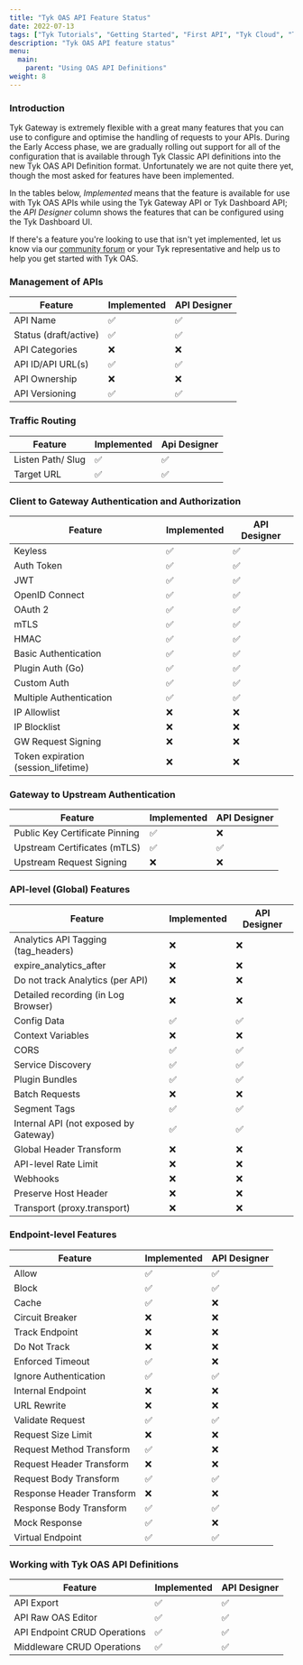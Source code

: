```yaml
---
title: "Tyk OAS API Feature Status"
date: 2022-07-13
tags: ["Tyk Tutorials", "Getting Started", "First API", "Tyk Cloud", "Tyk Self-Managed", "Tyk Open Source", "OAS Reference"]
description: "Tyk OAS API feature status"
menu:
  main:
    parent: "Using OAS API Definitions"
weight: 8
---
```


### Introduction

Tyk Gateway is extremely flexible with a great many features that you can use to configure and optimise the handling of requests to your APIs. During the Early Access phase, we are gradually rolling out support for all of the configuration that is available through Tyk Classic API definitions into the new Tyk OAS API Definition format. Unfortunately we are not quite there yet, though the most asked for features have been implemented.

In the tables below, *Implemented* means that the feature is available for use with Tyk OAS APIs while using the Tyk Gateway API or Tyk Dashboard API; the *API Designer* column shows the features that can be configured using the Tyk Dashboard UI.

If there's a feature you're looking to use that isn't yet implemented, let us know via our [community forum](https://community.tyk.io/t/oas-has-landed/5605) or your Tyk representative and help us to help you get started with Tyk OAS.


### Management of APIs

| Feature                               | Implemented      | API Designer  |
|---------------------------------------|------------------|---------------|
| API Name                              | ✅               | ✅            |
| Status (draft/active)                 | ✅               | ✅            |
| API Categories                        | ❌️               | ❌️            |
| API ID/API URL(s)                     | ✅               | ✅            |
| API Ownership                         | ❌️               | ❌️            |
| API Versioning                        | ✅               | ✅            |

### Traffic Routing

| Feature                               | Implemented      | Api Designer  |
|---------------------------------------|------------------|---------------|
| Listen Path/ Slug                     | ✅               | ✅            |
| Target URL                            | ✅               | ✅            |

### Client to Gateway Authentication and Authorization

| Feature                               | Implemented      | API Designer  |
|---------------------------------------|------------------|---------------|
| Keyless                               | ✅               | ✅            |
| Auth Token                            | ✅               | ✅            |
| JWT                                   | ✅               | ✅            |
| OpenID Connect                        | ✅               | ✅            |
| OAuth 2                               | ✅               | ✅            |
| mTLS                                  | ✅               | ✅            |
| HMAC                                  | ✅               | ✅            |
| Basic Authentication                  | ✅               | ✅            |
| Plugin Auth (Go)                      | ✅               | ✅            |
| Custom Auth                           | ✅               | ✅            |
| Multiple Authentication               | ✅               | ✅            |
| IP Allowlist                          | ❌️               | ❌️            |
| IP Blocklist                          | ❌️               | ❌️            |
| GW Request Signing                    | ❌️               | ❌️            |
| Token expiration (session_lifetime)   | ❌️               | ❌️            |

### Gateway to Upstream Authentication

| Feature                               | Implemented      | API Designer  |
|---------------------------------------|------------------|---------------|
| Public Key Certificate Pinning        | ✅               | ❌️            |
| Upstream Certificates (mTLS)          | ✅               | ✅            |
| Upstream Request Signing              | ❌️               | ❌️            |

### API-level (Global) Features

| Feature                               | Implemented      | API Designer  |
|---------------------------------------|------------------|---------------|
| Analytics API Tagging (tag_headers)   | ❌️               | ❌️            |
| expire_analytics_after                | ❌️               | ❌️            |
| Do not track Analytics (per API)      | ❌️               | ❌️            |
| Detailed recording (in Log Browser)   | ❌️               | ❌️            |
| Config Data                           | ✅               | ✅            |
| Context Variables                     | ❌️               | ❌️            |
| CORS                                  | ✅               | ✅            |
| Service Discovery                     | ✅               | ✅            |
| Plugin Bundles                        | ✅               | ✅            |
| Batch Requests                        | ❌️               | ❌️            |
| Segment Tags                          | ✅               | ✅            |
| Internal API (not exposed by Gateway) | ✅               | ✅            |
| Global Header Transform               | ❌️               | ❌️            |
| API-level Rate Limit                  | ❌️               | ❌️            |
| Webhooks                              | ❌️               | ❌️            |
| Preserve Host Header                  | ❌️               | ❌️            |
| Transport (proxy.transport)           | ❌️               | ❌️            |

### Endpoint-level Features

| Feature                               | Implemented      | API Designer  |
|---------------------------------------|------------------|---------------|
| Allow                                 | ✅               | ✅            |
| Block                                 | ✅               | ✅            |
| Cache                                 | ✅               | ❌️            |
| Circuit Breaker                       | ❌️               | ❌️            |
| Track Endpoint                        | ❌️               | ❌️            |
| Do Not Track                          | ❌️               | ❌️            |
| Enforced Timeout                      | ✅               | ❌️            |
| Ignore Authentication                 | ✅               | ✅            |
| Internal Endpoint                     | ❌️               | ❌️            |
| URL Rewrite                           | ❌️               | ❌️            |
| Validate Request                      | ✅               | ✅            |
| Request Size Limit                    | ❌️               | ❌️            |
| Request Method Transform              | ✅               | ❌️            |
| Request Header Transform              | ❌️               | ❌️            |
| Request Body Transform                | ✅               | ✅            |
| Response Header Transform             | ❌️               | ❌️            |
| Response Body Transform               | ✅               | ✅            |
| Mock Response                         | ✅               | ❌️            |
| Virtual Endpoint                      | ✅               | ✅            |

### Working with Tyk OAS API Definitions

| Feature                               | Implemented      | API Designer  |
|---------------------------------------|------------------|---------------|
| API Export                            | ✅               | ✅            |
| API Raw OAS Editor                    | ✅               | ✅            |
| API Endpoint CRUD Operations          | ✅               | ✅            |
| Middleware CRUD Operations            | ✅               | ✅            |
